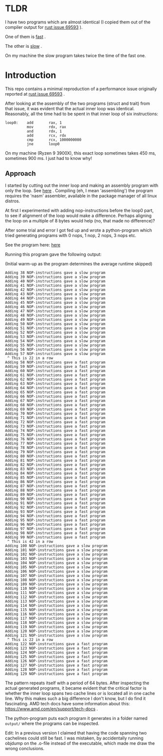 # TLDR

I have two programs which are almost identical (I copied them out of the compiler output for [rust issue 69593](https://github.com/rust-lang/rust/issues/69593) ). 

One of them is [fast](https://github.com/avl/strange_performance_repro/blob/master/fast.asm) .

The other is [slow](https://github.com/avl/strange_performance_repro/blob/master/slow.asm) .

On my machine the slow program takes twice the time of the fast one.
    

# Introduction

This repo contains a minimal reproduction of a performance issue originally reported at [rust issue 69593](https://github.com/rust-lang/rust/issues/69593) .

After looking at the assembly of the two programs (struct and trait) from that issue, it was evident that the actual inner loop was identical.
Reasonably, all the time had to be spent in that inner loop of six instructions:

````
loop0:    add       rax, 1
          mov       rdx, rax
          and       rdx, 1
          add       rcx, rdx
          cmp       rcx, 1000000000
          jne       loop0
```` 

On my machine (Ryzen 9 3900X), this exact loop sometimes takes 450 ms, sometimes 900 ms. I just had to know why! 

## Approach

I started by cutting out the inner loop and making an assembly program with only the loop. See [here](https://github.com/avl/strange_performance_repro/blob/master/fast.asm) . Compiling (eh, I mean 'assembling') the program requires the 'nasm' assembler, available in the package manager of all linux distros.

At first I experimented with adding nop-instructions before the loop0 part, to see if alignment of the loop would make a difference. Perhaps aligning the loop on a multiple of 8 bytes would help (no, that made no difference)?

After some trial and error I got fed up and wrote a python-program which tried generating programs with 0 nops, 1 nop, 2 nops, 3 nops etc.

See the program here: [here](https://github.com/avl/strange_performance_repro/blob/master/driver.py)

Running this program gave the following output:

(Initial warm-up as the program determines the average runtime skipped)

````
Adding 38 NOP-instructions gave a slow program
Adding 39 NOP-instructions gave a slow program
Adding 40 NOP-instructions gave a slow program
Adding 41 NOP-instructions gave a slow program
Adding 42 NOP-instructions gave a slow program
Adding 43 NOP-instructions gave a slow program
Adding 44 NOP-instructions gave a slow program
Adding 45 NOP-instructions gave a slow program
Adding 46 NOP-instructions gave a slow program
Adding 47 NOP-instructions gave a slow program
Adding 48 NOP-instructions gave a slow program
Adding 49 NOP-instructions gave a slow program
Adding 50 NOP-instructions gave a slow program
Adding 51 NOP-instructions gave a slow program
Adding 52 NOP-instructions gave a slow program
Adding 53 NOP-instructions gave a slow program
Adding 54 NOP-instructions gave a slow program
Adding 55 NOP-instructions gave a slow program
Adding 56 NOP-instructions gave a slow program
Adding 57 NOP-instructions gave a slow program
 ^ This is 22 in a row
Adding 58 NOP-instructions gave a fast program
Adding 59 NOP-instructions gave a fast program
Adding 60 NOP-instructions gave a fast program
Adding 61 NOP-instructions gave a fast program
Adding 62 NOP-instructions gave a fast program
Adding 63 NOP-instructions gave a fast program
Adding 64 NOP-instructions gave a fast program
Adding 65 NOP-instructions gave a fast program
Adding 66 NOP-instructions gave a fast program
Adding 67 NOP-instructions gave a fast program
Adding 68 NOP-instructions gave a fast program
Adding 69 NOP-instructions gave a fast program
Adding 70 NOP-instructions gave a fast program
Adding 71 NOP-instructions gave a fast program
Adding 72 NOP-instructions gave a fast program
Adding 73 NOP-instructions gave a fast program
Adding 74 NOP-instructions gave a fast program
Adding 75 NOP-instructions gave a fast program
Adding 76 NOP-instructions gave a fast program
Adding 77 NOP-instructions gave a fast program
Adding 78 NOP-instructions gave a fast program
Adding 79 NOP-instructions gave a fast program
Adding 80 NOP-instructions gave a fast program
Adding 81 NOP-instructions gave a fast program
Adding 82 NOP-instructions gave a fast program
Adding 83 NOP-instructions gave a fast program
Adding 84 NOP-instructions gave a fast program
Adding 85 NOP-instructions gave a fast program
Adding 86 NOP-instructions gave a fast program
Adding 87 NOP-instructions gave a fast program
Adding 88 NOP-instructions gave a fast program
Adding 89 NOP-instructions gave a fast program
Adding 90 NOP-instructions gave a fast program
Adding 91 NOP-instructions gave a fast program
Adding 92 NOP-instructions gave a fast program
Adding 93 NOP-instructions gave a fast program
Adding 94 NOP-instructions gave a fast program
Adding 95 NOP-instructions gave a fast program
Adding 96 NOP-instructions gave a fast program
Adding 97 NOP-instructions gave a fast program
Adding 98 NOP-instructions gave a fast program
Adding 99 NOP-instructions gave a fast program
 ^ This is 42 in a row
Adding 100 NOP-instructions gave a slow program
Adding 101 NOP-instructions gave a slow program
Adding 102 NOP-instructions gave a slow program
Adding 103 NOP-instructions gave a slow program
Adding 104 NOP-instructions gave a slow program
Adding 105 NOP-instructions gave a slow program
Adding 106 NOP-instructions gave a slow program
Adding 107 NOP-instructions gave a slow program
Adding 108 NOP-instructions gave a slow program
Adding 109 NOP-instructions gave a slow program
Adding 110 NOP-instructions gave a slow program
Adding 111 NOP-instructions gave a slow program
Adding 112 NOP-instructions gave a slow program
Adding 113 NOP-instructions gave a slow program
Adding 114 NOP-instructions gave a slow program
Adding 115 NOP-instructions gave a slow program
Adding 116 NOP-instructions gave a slow program
Adding 117 NOP-instructions gave a slow program
Adding 118 NOP-instructions gave a slow program
Adding 119 NOP-instructions gave a slow program
Adding 120 NOP-instructions gave a slow program
Adding 121 NOP-instructions gave a slow program
 ^ This is 22 in a row
Adding 122 NOP-instructions gave a fast program
Adding 123 NOP-instructions gave a fast program
Adding 124 NOP-instructions gave a fast program
Adding 125 NOP-instructions gave a fast program
Adding 126 NOP-instructions gave a fast program
Adding 127 NOP-instructions gave a fast program
Adding 128 NOP-instructions gave a fast program
Adding 129 NOP-instructions gave a fast program

````

The pattern repeats itself with a period of 64 bytes. After inspecting the actual generated programs, it became evident that the critical factor is whether the inner loop spans two cache lines or is located all in one cache line. Why this makes such a big difference I don't know, but I do find it fascinating. AMD tech docs have some information about this: https://www.amd.com/en/support/tech-docs .

The python-program puts each program it generates in a folder named ````output/```` where the programs can be inspected.

Edit: In a previous version I claimed that having the code spanning two cachelines could still be fast. I was mistaken, by accidentally running objdump on the .o-file instead of the executable, which made me draw the wrong conclusions.


